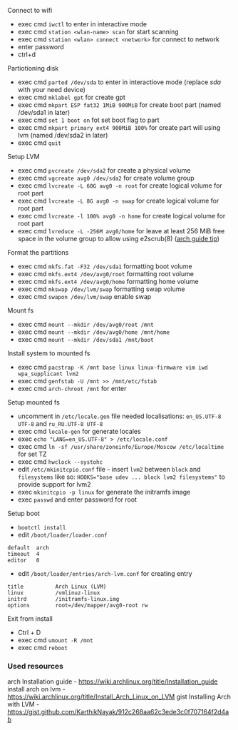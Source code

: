 Connect to wifi 

- exec cmd `iwctl` to enter in interactive mode
- exec cmd `station <wlan-name> scan` for start scanning
- exec cmd `station <wlan> connect <network>` for connect to network
- enter password
- ctrl+d

Partiotioning disk

- exec cmd `parted /dev/sda` to enter in interactiove mode (replace *sda* with your need device)
- exec cmd `mklabel gpt` for create gpt
- exec cmd `mkpart ESP fat32 1MiB 900MiB` for create boot part (named /dev/sda1 in later)
- exec cmd `set 1 boot on` fot set boot flag to part
- exec cmd `mkpart primary ext4 900MiB 100%` for create part will using lvm (named /dev/sda2 in later)
- exec cmd `quit`

Setup LVM

- exec cmd `pvcreate /dev/sda2` for create a physical volume
- exec cmd `vgcreate avg0 /dev/sda2` for create volume group
- exec cmd `lvcreate -L 60G avg0 -n root` for create logical volume for root part
- exec cmd `lvcreate -L 8G avg0 -n swap` for create logical volume for root part
- exec cmd `lvcreate -l 100% avg0 -n home` for create logical volume for root part
- exec cmd `lvreduce -L -256M avg0/home` for leave at least 256 MiB free space in the volume group to allow using e2scrub(8) ([arch guide tip](https://wiki.archlinux.org/title/Install_Arch_Linux_on_LVM#Create_logical_volumes))

Format the partitions

- exec cmd `mkfs.fat -F32 /dev/sda1` formatting boot volume
- exec cmd `mkfs.ext4 /dev/avg0/root` formatting root volume
- exec cmd `mkfs.ext4 /dev/avg0/home` formatting home volume
- exec cmd `mkswap /dev/lvm/swap` formatting swap volume
- exec cmd `swapon /dev/lvm/swap` enable swap

Mount fs

- exec cmd `mount --mkdir /dev/avg0/root /mnt`
- exec cmd `mount --mkdir /dev/avg0/home /mnt/home`
- exec cmd `mount --mkdir /dev/sda1 /mnt/boot`

Install system to mounted fs

- exec cmd `pacstrap -K /mnt base linux linux-firmware vim iwd wpa_supplicant lvm2`
- exec cmd `genfstab -U /mnt >> /mnt/etc/fstab`
- exec cmd `arch-chroot /mnt` for enter

Setup mounted fs

- uncomment in `/etc/locale.gen` file needed localisations: `en_US.UTF-8 UTF-8` and `ru_RU.UTF-8 UTF-8`
- exec cmd `locale-gen` for generate locales
- exec `echo "LANG=en_US.UTF-8" > /etc/locale.conf`
- exec cmd `ln -sf /usr/share/zoneinfo/Europe/Moscow /etc/localtime` for set TZ
- exec cmd `hwclock --systohc`
- edit `/etc/mkinitcpio.conf` file - insert `lvm2` between `block` and `filesystems` like so: `HOOKS="base udev ... block lvm2 filesystems"` to provide support for lvm2
- exec `mkinitcpio -p linux` for generate the initramfs image
- exec `passwd` and enter password for root

Setup boot

- `bootctl install`
- edit `/boot/loader/loader.conf`
```
default  arch
timeout  4
editor   0
```
- edit `/boot/loader/entries/arch-lvm.conf` for creating entry
```
title          Arch Linux (LVM)
linux          /vmlinuz-linux
initrd         /initramfs-linux.img
options        root=/dev/mapper/avg0-root rw
```

Exit from install

- Ctrl + D
- exec  cmd `umount -R /mnt`
- exec cmd `reboot`


### Used resources

arch Installation guide - https://wiki.archlinux.org/title/Installation_guide
install arch on lvm - https://wiki.archlinux.org/title/Install_Arch_Linux_on_LVM
gist Installing Arch with LVM - https://gist.github.com/KarthikNayak/912c268aa62c3ede3c0f707164f2d4ab
